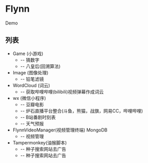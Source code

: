 # Flynn
Demo 

## 列表
* Game (小游戏)
	* -- 猜数字
	* -- 八皇后(回溯算法)
* Image (图像处理)
	* -- 铅笔滤镜
* WordCloud (词云)
	* -- 获取哔哩哔哩(bilibili)视频弹幕作成词云
* wx (微信小程序)
	* -- 豆瓣电影
	* -- 炉石直播平台整合(斗鱼，熊猫，战旗，网易CC，哔哩哔哩)
	* -- B站番剧时刻表
	* -- 天气预报
* FlynnVideoManager(视频管理终端) MongoDB
	* -- 视频管理
* Tampermonkey(油猴脚本)
	* -- 种子搜索网站去广告
	* -- 种子搜索网站去广告


